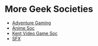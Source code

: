 # More Geek Societies #
* [Adventure Gaming](http://www.adventuregaming.co.uk/)
* [Anime Soc](http://www.animesoc.org.uk/)
* [Kent Video Game Soc](https://www.facebook.com/groups/kentvideogamingsociety/)
* [SFX](http://ukcsfxsoc.co.uk/)
